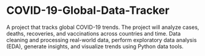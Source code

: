 # COVID-19-Global-Data-Tracker
A project that tracks global COVID-19 trends. The project will analyze cases, deaths, recoveries, and vaccinations across countries and time. Data cleaning and processing real-world data, perform exploratory data analysis (EDA), generate insights, and visualize trends using Python data tools.
